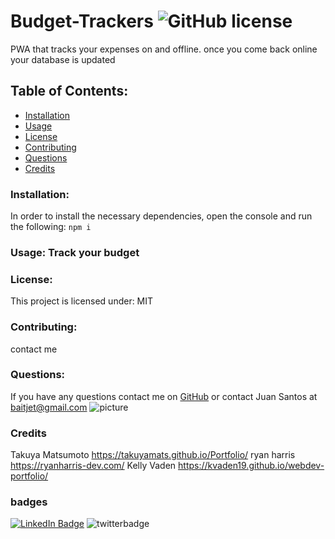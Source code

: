# Budget-Trackers  ![GitHub license](https://img.shields.io/github/license/Naereen/StrapDown.js.svg)
  PWA that tracks your expenses on and offline. once you come back online your database is updated
  ## Table of Contents:
  * [Installation](#installation)
  * [Usage](#usage)
  * [License](#license)
  * [Contributing](#contributing)
  * [Questions](#questions)
  * [Credits](#credits)
  ### Installation:
  In order to install the necessary dependencies, open the console and run the following:
  ```npm i```
  ### Usage:   Track your budget
  
  ### License:
  This project is licensed under:
  MIT
  ### Contributing:
  contact me
  ### 
  ### Questions:
  If you have any questions contact me on [GitHub](https://github.com/thereal-baitjet) or contact 
  Juan Santos at baitjet@gmail.com
  ![picture](https://github.com/thereal-baitjet.png?size=80)
   ### Credits 
   Takuya Matsumoto https://takuyamats.github.io/Portfolio/  ryan harris https://ryanharris-dev.com/  Kelly Vaden https://kvaden19.github.io/webdev-portfolio/
   ### badges
  [![LinkedIn Badge](https://img.shields.io/badge/LinkedIn-Profile-informational?style=flat&logo=linkedin&logoColor=red&color=0D76A8)](https://www.linkedin.com/in/juan-santos-8380b0186/)
![twitterbadge](https://img.shields.io/twitter/url?logoColor=red&style=social&url=https%3A%2F%2Ftwitter.com%2FBaitjet4)
   